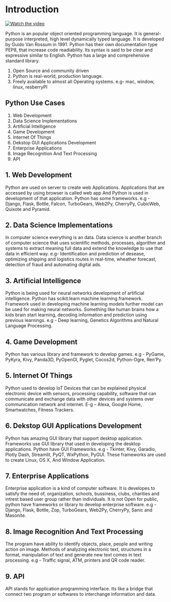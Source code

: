 # Introduction
[![Watch the video](https://img.youtube.com/vi/T-D1KVIuvjA/maxresdefault.jpg)](https://youtu.be/M1cuZ7uACf0)


Python is an popular object oriented programming language. It is general-purpose interpreted, high level dynamically typed language. It is developed by Guido Van Rossum in 1991.  Python has their own documentation type PEP8, that increase code readiability. Its syntax is said to be clear and expressive
similar to English. Python has a large and comprehensive standard library. 
1. Open Source and community driven
2. Python is real-world, production language.
3. Freely available to almost all Operating systems. e.g- mac, window, linux, resberryPI

## Python Use Cases
1. Web Development
2. Data Science Implementations
3. Artificial Intelligence
4. Game Development
5. Internet Of Things
6. Dekstop GUI Applications Development
7. Enterprise Applications
8. Image Recognition And Text Processing
9. API 

## 1. Web Development
 Python are used on server to create web Applications. Applications that are accessed by using browser is called web app And Python is used in development of that application.  Python has some frameworks.  e.g  - Django, Flask, Bottle, Falcon, TurboGears, Web2Py, CherryPy, CubicWeb, Quixote and Pyramid. 
 
 ## 2. Data Science Implementations 
 In computer science everything is an data. Data science is another branch of computer science that uses scientific methods, processes, algorithm  and systems to extract meaning full data and extend the knowledge to use that data in efficient way. e.g- Identification and prediction of desease, optimizing shipping and logistics routes in real-time, wheather forecast, detection of fraud and automating digital ads.
 
 ## 3. Artificial Intelligence
 Python is being used for neural networks development of artificial intelligence. Python has  scikit:learn machine learning framework. Framework used in developing machine learning models further model can be used for making neural networks. Something like human brains how a kids brain start learning, decoding information and prediction using previous learnings. e.g  -  Deep learning, Genetics Algorithms and Natural Language Processing.
 
 ## 4. Game Development
 Python has various library and framework to develop games. e.g   - PyGame, PyKyra, Kivy, Panda3D, PyOpenGl, Pyglet, Cocos2d, Python-Ogre, Ren’Py.
 
 ## 5. Internet Of Things 
 Python used to develop IoT Devices that can be explained physical electronic device with sensors, processing capability, software that can communicate and exchange data with other devices and systems over communication network and internet. E-g – Alexa, Google Home, Smartwatches, Fitness Trackers.
 
 ## 6. Dekstop GUI Applications Development
 Python has amazing GUI library that support desktop application. Frameworks use GUI library that used in developing the desktop applications. Python have GUI Frameworks. e.g  -  Tkinter, Kivy, Garadio, Plotly Dash, Streamlit, PyQT, WxPython, PyGUI. These frameworks are used to create Linux, OS X, And Window Application.
 
 ## 7. Enterprise Applications
 Enterprise application is a kind of computer software. It is developes to satisfy the need of, organization, schools, bussiness, clubs, charities and intrest based user group rather than individuals. It is not Open for public, python have frameworks or library to develop enterprise software. e.g  - Django, Flask, Bottle, Zop, TurboGears, Web2Py, CherryPy, Sanic and Masonite.
 
 ## 8. Image Recognition And Text Processing
 The program have ability to identify objects, place, people and writing action on image. Methods of analyzing electronic text, structures in a format, manipulation of text and generate new text  comes in text processing. e.g -  Traffic signal, ATM, printers and QR code reader.
 
 ## 9. API 
 API stands for application programming interface. Its like a bridge that connect two program or softwares to interchange information and data.
 
